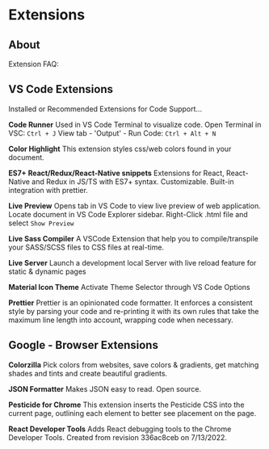 # Extensions

## About
Extension FAQ:

## VS Code Extensions

Installed or Recommended Extensions for Code Support...

**Code Runner**
Used in VS Code Terminal to visualize code.
Open Terminal in VSC: `Ctrl + J`
View tab - 'Output' - Run Code: `Ctrl + Alt + N` 

**Color Highlight**
This extension styles css/web colors found in your document.

**ES7+ React/Redux/React-Native snippets**
Extensions for React, React-Native and Redux in JS/TS with ES7+ syntax. Customizable. Built-in integration with prettier.

**Live Preview**
Opens tab in VS Code to view live preview of web application.
Locate document in VS Code Explorer sidebar. 
Right-Click .html file and select `Show Preview`

**Live Sass Compiler**
A VSCode Extension that help you to compile/transpile your SASS/SCSS files to CSS files at real-time.

**Live Server**
Launch a development local Server with live reload feature for static & dynamic pages

**Material Icon Theme**
Activate Theme Selector through VS Code Options

**Prettier**
Prettier is an opinionated code formatter. It enforces a consistent style by parsing your code and re-printing it with its own rules that take the maximum line length into account, wrapping code when necessary.


<!-- 
=======================
[ BROWSER EXTENSIONS ]
=======================
 -->


## Google - Browser Extensions

**Colorzilla**
Pick colors from websites, save colors & gradients, get matching shades and tints and create beautiful gradients.

**JSON Formatter**
Makes JSON easy to read. Open source.

**Pesticide for Chrome**
This extension inserts the Pesticide CSS into the current page, outlining each element to better see placement on the page.

**React Developer Tools**
Adds React debugging tools to the Chrome Developer Tools. Created from revision 336ac8ceb on 7/13/2022.


